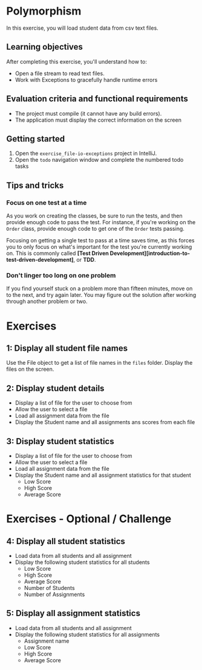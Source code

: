 # Polymorphism

In this exercise, you will load student data from csv text files.

## Learning objectives

After completing this exercise, you'll understand how to:

* Open a file stream to read text files.
* Work with Exceptions to gracefully handle runtime errors

## Evaluation criteria and functional requirements

* The project must compile (it cannot have any build errors).
* The application must display the correct information on the screen

## Getting started

1. Open the `exercise_file-io-exceptions` project in IntelliJ.
2. Open the `todo` navigation window and complete the numbered todo tasks

## Tips and tricks

### Focus on one test at a time

As you work on creating the classes, be sure to run the tests, and then provide enough code to pass the test. For instance, if you're working on the `Order` class, provide enough code to get one of the `Order` tests passing.

Focusing on getting a single test to pass at a time saves time, as this forces you to only focus on what's important for the test you're currently working on. This is commonly called **[Test Driven Development][introduction-to-test-driven-development]**, or **TDD**.

### Don't linger too long on one problem

If you find yourself stuck on a problem more than fifteen minutes, move on to the next, and try again later. You may figure out the solution after working through another problem or two.

# Exercises

## 1: Display all student file names

Use the File object to get a list of file names in the `files` folder. 
Display the files on the screen.

## 2: Display student details

* Display a list of file for the user to choose from
* Allow the user to select a file
* Load all assignment data from the file
* Display the Student name and all assignments ans scores from each file

## 3: Display student statistics

* Display a list of file for the user to choose from
* Allow the user to select a file
* Load all assignment data from the file
* Display the Student name and all assignment statistics for that student
  * Low Score
  * High Score
  * Average Score

# Exercises - Optional / Challenge

## 4: Display all student statistics

* Load data from all students and all assignment 
* Display the following student statistics for all students
    * Low Score
    * High Score
    * Average Score
    * Number of Students
    * Number of Assignments

## 5: Display all assignment statistics

* Load data from all students and all assignment
* Display the following student statistics for all assignments
    * Assignment name
    * Low Score
    * High Score
    * Average Score


